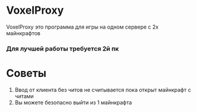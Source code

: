 # VoxelProxy

VoxelProxy это программа для игры на одном сервере с 2х майнкрафтов

### Для лучшей работы требуется 2й пк

# Советы

1. Ввод от клиента без читов не считывается пока открыт майнкрафт с читами
2. Вы можете безопасно выйти из 1 майнкрафта
